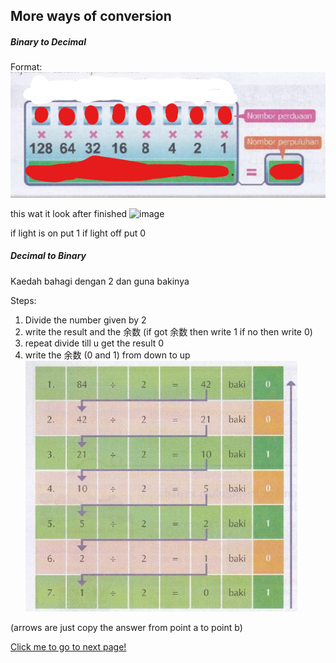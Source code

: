 ## More ways of conversion

##### Binary to Decimal

Format:
![image](../images/format1.png)


this wat it look after finished
![image](../images/complete1.png)

if light is on put 1 if light off put 0

##### Decimal to Binary

Kaedah bahagi dengan 2 dan guna bakinya

Steps:
1. Divide the number given by 2
2. write the result and the 余数 (if got 余数 then write 1 if no then write 0)
3. repeat divide till u get the result 0
4. write the 余数 (0 and 1) from down to up
![image](../images/complete2.png)

(arrows are just copy the answer from point a to point b)


[Click me to go to next page!](/English/2.2.4.md "target=_self")